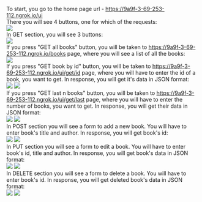 To start, you go to the home page url - https://9a9f-3-69-253-112.ngrok.io/ui <br>
There you will see 4 buttons, one for which of the requests: <br>
![](images/img1.png) <br>
In GET section,  you will see 3 buttons: <br>
![](images/img2.png) <br>
If you press "GET all books" button, you will be taken to https://9a9f-3-69-253-112.ngrok.io/books page, where you will see a list of all the books: <br>
![](images/img3.png) <br>
If you press "GET book by id" button, you will be taken to https://9a9f-3-69-253-112.ngrok.io/ui/get/id page, where you will have to enter the id of a book, you want to get. In response, you will get it's data in JSON format: <br>
![](images/img4.png)
![](images/img5.png) <br>
If you press "GET last n books" button, you will be taken to https://9a9f-3-69-253-112.ngrok.io/ui/get/last page, where you will have to enter the number of books, you want to get. In response, you will get their data in JSON format: <br>
![](images/img6.png)
![](images/img7.png) <br>
In POST section you will see a form to add a new book. You will have to enter book's title and author. In response, you will get book's id: <br>
![](images/img8.png)
![](images/img9.png) <br>
In PUT section you will see a form to edit a book. You will have to enter book's id, title and author. In response, you will get book's data in JSON format: <br>
![](images/img10.png)
![](images/img11.png) <br>
In DELETE section you will see a form to delete a book. You will have to enter book's id. In response, you will get deleted book's data in JSON format: <br>
![](images/img12.png)
![](images/img13.png)
